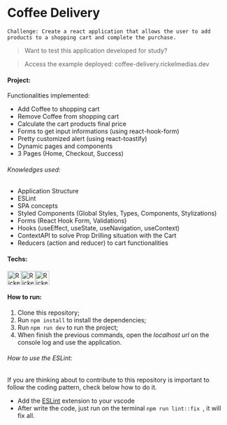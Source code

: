 # Coffee Delivery

```
Challenge: Create a react application that allows the user to add products to a shopping cart and complete the purchase.
```

>Want to test this application developed for study?

>Access the example deployed: coffee-delivery.rickelmedias.dev

#### Project:

Functionalities implemented:

- Add Coffee to shopping cart
- Remove Coffee from shopping cart
- Calculate the cart products final price
- Forms to get input informations (using react-hook-form)
- Pretty customized alert (using react-toastify)
- Dynamic pages and components
- 3 Pages (Home, Checkout, Success)

###### Knowledges used:

- Application Structure
- ESLint
- SPA concepts
- Styled Components (Global Styles, Types, Components, Stylizations)
- Forms (React Hook Form, Validations)
- Hooks (useEffect, useState, useNavigation, useContext)
- ContextAPI to solve Prop Drilling situation with the Cart
- Reducers (action and reducer) to cart functionalities

#### Techs:

[<img height="32em" alt="Rickelme used Typescript" src="https://www.svgrepo.com/show/349540/typescript.svg" />][ts][<img height="32em" alt="Rickelme used Vite" src="https://www.svgrepo.com/show/374167/vite.svg" />][vite][<img height="32em" alt="Rickelme used Vite" src="https://www.svgrepo.com/show/354259/react.svg" />][react]

#### How to run:

1. Clone this repository;
2. Run `npm install` to install the dependencies;
3. Run `npm run dev` to run the project;
4. When finish the previous commands, open the *localhost url* on the console log and use the application.

###### How to use the ESLint:

If you are thinking about to contribute to this repository is important to follow the coding pattern, check below how to do it.

- Add the [ESLint](https://marketplace.visualstudio.com/items?itemName=dbaeumer.vscode-eslint) extension to your vscode
- After write the code, just run on the terminal `npm run lint::fix `, it will fix all.

[styledcomponents]: https://styled-components.com/docs
[react]: https://reactjs.org/docs/getting-started.html
[vite]: https://vitejs.dev/
[ts]:https://www.typescriptlang.org/docs/
